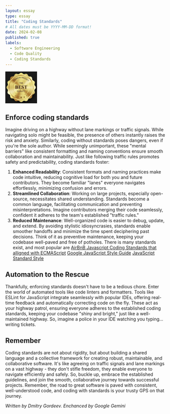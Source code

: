 ```yaml
---
layout: essay
type: essay
title: "Coding Standards"
# All dates must be YYYY-MM-DD format!
date: 2024-02-08
published: true
labels:
  - Software Engineering
  - Code Quality
  - Coding Standards
---
```

<img width="100px" class="rounded float-start pe-4" src="../img/coding-standards/logo.jpg">

## Enforce coding standards
Imagine driving on a highway without lane markings or traffic signals. While navigating solo might be feasible, the presence of others instantly raises the risk and anxiety.
Similarly, coding without standards poses dangers, even if you're the sole author. While seemingly unimportant, 
these "mental barriers" like consistent formatting and naming conventions ensure smooth collaboration and maintainability. 
Just like following traffic rules promotes safety and predictability, coding standards foster:
 1. **Enhanced Readability**: Consistent formats and naming practices make code intuitive, reducing cognitive load for both you and future contributors.
      They become familiar "lanes" everyone navigates effortlessly, minimizing confusion and errors.
 3. **Streamlined Collaboration**: Working on large projects, especially open-source, necessitates shared understanding.
      Standards become a common language, facilitating communication and preventing misinterpretations.
      Imagine contributors merging their code seamlessly, confident it adheres to the team's established "traffic rules."
 5. **Reduced Maintenance**: Well-organized code is easier to debug, update, and extend. By avoiding stylistic idiosyncrasies,
      standards enable smoother handoffs and minimize the time spent deciphering past decisions.
      Think of it as preventive maintenance, keeping your codebase well-paved and free of potholes.
There is many standards exist, and most popular are
[AirBnB Javascript Coding Standards that alligned with ECMAScript](https://github.com/airbnb/javascript)
[Google JavaScript Style Guide](https://google.github.io/styleguide/jsguide.html)
[JavaScript Standard Style](https://github.com/standard/standard)

## Automation to the Rescue
Thankfully, enforcing standards doesn't have to be a tedious chore. 
Enter the world of automated tools like code linters and formatters. 
Tools like ESLint for JavaScript integrate seamlessly with popular IDEs, offering real-time feedback and automatically correcting code on the fly. 
These act as your highway patrol, ensuring everyone adheres to the established coding standards, keeping your codebase "shiny and bright," just like a well-maintained highway.
So, imagine a police in your IDE watching you typing... writing tickets.

## Remember 
Coding standards are not about rigidity, but about building a shared language and a collective framework for creating robust, 
maintainable, and collaborative software. It's like agreeing on traffic signals and lane markings on a vast highway - they don't stifle freedom, 
they enable everyone to navigate efficiently and safely. So, buckle up, embrace the established guidelines, and join the smooth, 
collaborative journey towards successful projects. Remember, the road to great software is paved with consistent, well-understood code, and coding with standards is your trusty GPS on that journey.

*Written by Dmitry Gordeev. Enchanced by Google Gemini*
